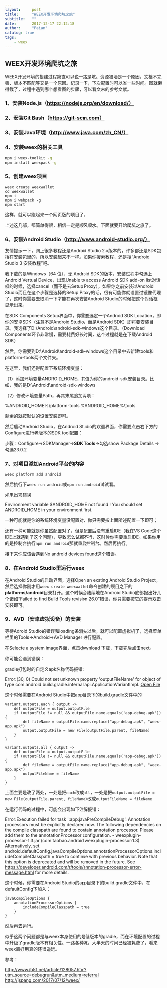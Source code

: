 ```yaml
---
layout:     post
title:      "WEEX开发环境爬坑之旅"
subtitle:   ""
date:       2017-12-17 22:12:18
author:     "Paian"
catalog: true
tags:
    - weex
---
```


## WEEX开发环境爬坑之旅

WEEX开发环境的搭建过程简直可以说一路是坑。资源被墙是一个原因，文档不完善、版本不匹配等又是一个原因。记录一下，下次配置时可以省一些时间。图就懒得截了，过程中遇到哪个想看图的步骤，可以看文末的参考文献。

### 1、安装Node.js（https://nodejs.org/en/download/）

### 2、安装Git Bash（https://git-scm.com）

### 3、安装Java环境（http://www.java.com/zh_CN/）

### 4、安装weex的相关工具

``` bash
npm i weex-toolkit -g
npm install weexpack -g
```

### 5、创建weex项目

```
weex create weexwallet
cd weexwallet
npm i
npm i webpack -g
npm start
```

这样，就可以跑起来一个网页版的项目了。

上述这几部，都简单得很，相信一定是顺风顺水。下面就要开始爬坑之旅了。

### 6、安装Android Studio（http://www.android-studio.org/）

友情提示一下，网上很多教程还是Android Studio 2.x版本的，许多都还是SDK包括在安装包里的，所以安装起来不一样。如果你搜索教程，还是搜“Android Studio 3 安装教程”吧。

我下载的是Windows（64 位）、无 Android SDK的版本，安装过程中勾选上Android Vertual Device，出现Unable to access Android SDK add-on list对话框的时候，选择cancel（而不是去Setup Proxy），如果你之前安装过Android Studio而且在这个步骤是选择的Setup Proxy的话，很有可能你就设置过镜像代理了，这时你需要去取消一下才能在再次安装Android Studio的时候把这个对话框显示出来。

在SDK Components Setup界面中，你需要选定一个Android SDK Location，即你的安卓SDK（注意不是Android Studio，而是Android SDK）即将要安装目录。我选择了D:\Android\android-sdk-windows这个目录。（Download Components环节非常慢，需要耗费好长时间，这个过程就是在下载Android SDK）

然后，你需要到D:\Android\android-sdk-windows这个目录中去新建tools和platform-tools两个文件夹。

在这里，我们还得配置下系统环境变量：

（1）添加环境变量ANDROID_HOME，其值为你的android-sdk安装目录。比如，我的是D:\Android\android-sdk-windows

（2）修改环境变量Path，再其末尾追加两项：

%ANDROID_HOME%\platform-tools
%ANDROID_HOME%\tools

剩余的就按默认的设置安装即可。

然后启动Android Studio，在Android Studio的欢迎界面，你需要点击右下方的Configure进行老版本的SDK tool配置：

步骤：Configure->SDKManager->**SDK Tools**->勾选show Package Details ->勾选23.0.2

### 7、对项目添加Android平台的内容

```
weex platform add android
```

然后执行下`weex run android`或`npm run android`试试看。

如果出现错误

Environment variable $ANDROID_HOME not found !
You should set ANDROID_HOME in your environment first.

一种可能就是你的系统环境变量没配置对，你只需要按上面所述配置一下即可；

还有一种可能就是你虽然配置对了，但是配置后没有重启IDE（我在VS Code这个IDE上就遇到了这个问题），导致怎么试都不行，这时候你需要重启IDE。如果你用的是控制台执行`npm run android`那就重启控制台。然后再执行。

接下来你应该会遇到No android devices found这个错误。

### 8、在Android Studio里运行weex

在Android Studio的启动界面，选择Open an exsting Android Studio Project。然后选择你刚才用`weex create weexwallet`命令创建的项目之下的**platforms/android**目录打开。这个时候会陆续地在Android Studio底部报出好几个诸如“Failed to find Build Tools revision 26.0”错误，你只需要按它的提示双击安装即可。

### 9、AVD（安卓虚拟设备）的安装

等待Adroid Studio的错误和loading条消失以后，就可以配置虚拟机了，选择菜单栏里的Tools->Android->AVD Manager 进行配置。

在Selecte a system image界面，点击download 下载，下载完后点击next。

你可能会遇到错误：

gradle打包时的自定义apk名称代码报错:

>
Error:(30, 0) Could not set unknown property 'outputFileName' for object of type com.android.build.gradle.internal.api.ApplicationVariantImpl.
<a href="openFile:D:\qscwork\weexwallet\platforms\android\app\build.gradle">Open File</a>

这个时候需要在Android Studio中把app目录下的build.gradle文件中的

```
variant.outputs.each { output ->
    def outputFile = output.outputFile
    if (outputFile != null && outputFile.name.equals('app-debug.apk')) {
        def fileName = outputFile.name.replace("app-debug.apk", "weex-app.apk")
        output.outputFile = new File(outputFile.parent, fileName)
    }
}
```

```
variant.outputs.all { output ->
    def outputFile = output.outputFile
    if (outputFile != null && outputFile.name.equals('app-debug.apk')) {
        def fileName = outputFile.name.replace("app-debug.apk", "weex-app.apk")
        outputFileName = fileName
    }
}
```

上面主要是改了两处，一处是把`each`改成`all`，一处是把`output.outputFile = new File(outputFile.parent, fileName)`改成`outputFileName = fileName`

在运行代码的过程中，可能会出现如下注解报错：

>
Error:Execution failed for task ':app:javaPreCompileDebug'.
Annotation processors must be explicitly declared now.  The following dependencies on the compile classpath are found to contain annotation processor.  Please add them to the annotationProcessor configuration.
    - weexplugin-processor-1.3.jar (com.taobao.android:weexplugin-processor:1.3)
  Alternatively, set android.defaultConfig.javaCompileOptions.annotationProcessorOptions.includeCompileClasspath = true to continue with previous behavior.  Note that this option is deprecated and will be removed in the future.
  See https://developer.android.com/r/tools/annotation-processor-error-message.html for more details.

这个时候，你需要在Android Studio的app目录下的build.gradle文件中，在defaultConfig下加入：
```
javaCompileOptions { 
    annotationProcessorOptions { 
        includeCompileClasspath = true
    } 
}
```
然后再去运行。

似乎这两个问题都是与weex本身使用的是低版本的gradle，而在环境配置的过程中升级了gradle版本有相关性。一路各种坑，大半天的时间已经被耗费了，看来weex离好用真的还很遥远。

参考：

http://www.jb51.net/article/128057.htm?utm_source=debugrun&utm_medium=referral
http://jspang.com/2017/07/12/weex/















